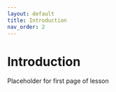 ```yaml
---
layout: default
title: Introduction
nav_order: 2
---
```

# Introduction
Placeholder for first page of lesson
